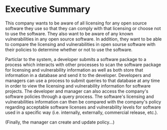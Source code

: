 # Executive Summary

This company wants to be aware of all licensing for any open source software they use so that they can comply with that 
licensing or choose not to use the software. They also want to be aware of any known vulnerabilities in any open source software. 
In addition, they want to be able to compare the licensing and vulnerabilities in open sourse software with their policies to determine whether 
or not to use the software.

Particlar to the system, a developer submits a software package to a process which interacts with other processes to scan the software package for licensing and
vulnerability information as well as both store that information in a database and send it to the developer. Developers and managers
can use a process to submit queries to that database at any time in order to view the licensing and vulnerability information for
software projects. The developer and manager can also access the company's
software policies through a query process. The software's licensing and vulnerabilities information can then be compared with the
company's policy regarding acceptable software licenses and vulnerability levels for software used in a specific way (i.e. internally, 
externally, commercial release, etc.).

(Finally, the manager can create and update policy...)

